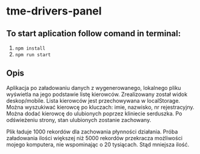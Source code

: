 # tme-drivers-panel

## To start aplication follow comand in terminal:

1.  `npm install`
2.  `npm run start`

## Opis

Aplikacja po załadowaniu danych z wygenerowanego, lokalnego pliku wyświetla na jego podstawie listę kierowców.
Zrealizowany został widok deskop/mobile.
Lista kierowców jest przechowywana w localStorage.
Można wyszukiwać kierowcę po kluczach: imie, nazwisko, nr rejestracyjny. Można dodać kierowcę do ulubionych poprzez kliniecie serduszka.
Po odświeżeniu strony, stan ulubionych zostanie zachowany.

Plik ładuje 1000 rekordów dla zachowania płynności działania.
Próba załadowania ilości większej niż 5000 rekordów przekracza możliwości mojego komputera, nie wspominając o 20 tysiącach.
Stąd mniejsza ilość.
